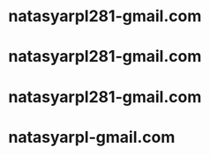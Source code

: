 # natasyarpl281-gmail.com
# natasyarpl281-gmail.com
# natasyarpl281-gmail.com
# natasyarpl-gmail.com
